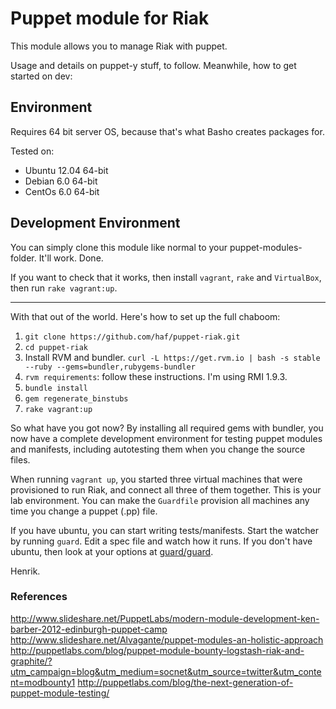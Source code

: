 # Puppet module for Riak

This module allows you to manage Riak with puppet.

Usage and details on puppet-y stuff, to follow. Meanwhile, how to get 
started on dev:


## Environment

Requires 64 bit server OS, because that's what Basho creates packages for.

Tested on:

 * Ubuntu 12.04 64-bit
 * Debian 6.0 64-bit
 * CentOs 6.0 64-bit
 
## Development Environment

You can simply clone this module like normal to your puppet-modules-folder. 
It'll work. Done.

If you want to check that it works, then install `vagrant`, `rake` and 
`VirtualBox`, then run `rake vagrant:up`.

----

With that out of the world. Here's how to set up the full chaboom:

 1. `git clone https://github.com/haf/puppet-riak.git`
 1. `cd puppet-riak`
 1. Install RVM and bundler. `curl -L https://get.rvm.io | bash -s stable --ruby --gems=bundler,rubygems-bundler`
 1. `rvm requirements`: follow these instructions. I'm using RMI 1.9.3.
 1. `bundle install`
 1. `gem regenerate_binstubs`
 1. `rake vagrant:up`

So what have you got now? By installing all required gems with bundler, you 
now have a complete development environment for testing puppet modules and 
manifests, including autotesting them when you change the source files.

When running `vagrant up`, you started three virtual machines that were
provisioned to run Riak, and connect all three of them together. This is 
your lab environment. You can make the `Guardfile` provision all machines
any time you change a puppet (.pp) file.

If you have ubuntu, you can start writing tests/manifests. Start the watcher
by running `guard`. Edit a spec file and watch how it runs. If you don't have
ubuntu, then look at your options at 
[guard/guard](https://github.com/guard/guard#readme).

Henrik.

### References

http://www.slideshare.net/PuppetLabs/modern-module-development-ken-barber-2012-edinburgh-puppet-camp
http://www.slideshare.net/Alvagante/puppet-modules-an-holistic-approach
http://puppetlabs.com/blog/puppet-module-bounty-logstash-riak-and-graphite/?utm_campaign=blog&utm_medium=socnet&utm_source=twitter&utm_content=modbounty1
http://puppetlabs.com/blog/the-next-generation-of-puppet-module-testing/
